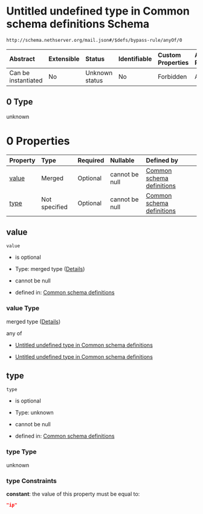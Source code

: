# Untitled undefined type in Common schema definitions Schema

```txt
http://schema.nethserver.org/mail.json#/$defs/bypass-rule/anyOf/0
```



| Abstract            | Extensible | Status         | Identifiable | Custom Properties | Additional Properties | Access Restrictions | Defined In                                      |
| :------------------ | :--------- | :------------- | :----------- | :---------------- | :-------------------- | :------------------ | :---------------------------------------------- |
| Can be instantiated | No         | Unknown status | No           | Forbidden         | Allowed               | none                | [mail.json\*](mail.json "open original schema") |

## 0 Type

unknown

# 0 Properties

| Property        | Type          | Required | Nullable       | Defined by                                                                                                                                                          |
| :-------------- | :------------ | :------- | :------------- | :------------------------------------------------------------------------------------------------------------------------------------------------------------------ |
| [value](#value) | Merged        | Optional | cannot be null | [Common schema definitions](mail-defs-bypass-rule-anyof-0-properties-value.md "http://schema.nethserver.org/mail.json#/$defs/bypass-rule/anyOf/0/properties/value") |
| [type](#type)   | Not specified | Optional | cannot be null | [Common schema definitions](mail-defs-bypass-rule-anyof-0-properties-type.md "http://schema.nethserver.org/mail.json#/$defs/bypass-rule/anyOf/0/properties/type")   |

## value



`value`

*   is optional

*   Type: merged type ([Details](mail-defs-bypass-rule-anyof-0-properties-value.md))

*   cannot be null

*   defined in: [Common schema definitions](mail-defs-bypass-rule-anyof-0-properties-value.md "http://schema.nethserver.org/mail.json#/$defs/bypass-rule/anyOf/0/properties/value")

### value Type

merged type ([Details](mail-defs-bypass-rule-anyof-0-properties-value.md))

any of

*   [Untitled undefined type in Common schema definitions](mail-defs-bypass-rule-anyof-0-properties-value-anyof-0.md "check type definition")

*   [Untitled undefined type in Common schema definitions](mail-defs-bypass-rule-anyof-0-properties-value-anyof-1.md "check type definition")

## type



`type`

*   is optional

*   Type: unknown

*   cannot be null

*   defined in: [Common schema definitions](mail-defs-bypass-rule-anyof-0-properties-type.md "http://schema.nethserver.org/mail.json#/$defs/bypass-rule/anyOf/0/properties/type")

### type Type

unknown

### type Constraints

**constant**: the value of this property must be equal to:

```json
"ip"
```
